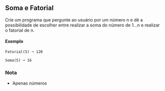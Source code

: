 ## Soma e Fatorial

Crie um programa que pergunte ao usuário por um número n e dê a possibilidade de escolher entre realizar a soma do número de 1...n e realizar o fatorial de n.

#### Exemplo
```text
Fatorial(5) ➞ 120

Soma(5) ➞ 16
```

### Nota

- Apenas números